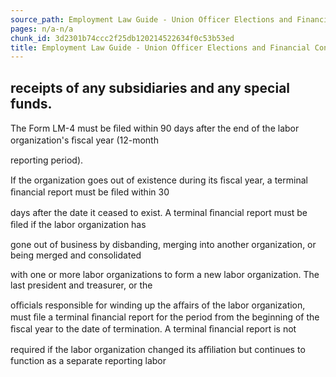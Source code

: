 ```yaml
---
source_path: Employment Law Guide - Union Officer Elections and Financial Controls.md
pages: n/a-n/a
chunk_id: 3d2301b74ccc2f25db120214522634f0c53b53ed
title: Employment Law Guide - Union Officer Elections and Financial Controls
---
```

## receipts of any subsidiaries and any special funds.

The Form LM-4 must be ﬁled within 90 days after the end of the labor organization's ﬁscal year (12-month

reporting period).

If the organization goes out of existence during its ﬁscal year, a terminal ﬁnancial report must be ﬁled within 30

days after the date it ceased to exist. A terminal ﬁnancial report must be ﬁled if the labor organization has

gone out of business by disbanding, merging into another organization, or being merged and consolidated

with one or more labor organizations to form a new labor organization. The last president and treasurer, or the

oﬃcials responsible for winding up the aﬀairs of the labor organization, must ﬁle a terminal ﬁnancial report for the period from the beginning of the ﬁscal year to the date of termination. A terminal ﬁnancial report is not

required if the labor organization changed its aﬃliation but continues to function as a separate reporting labor

